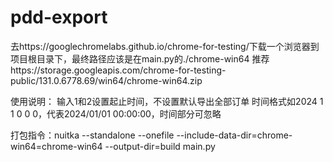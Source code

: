 <!--
 * @Author: CPBook 3222973652@qq.com
 * @Date: 2024-11-14 12:07:01
 * @LastEditors: CPBook 3222973652@qq.com
 * @LastEditTime: 2024-11-19 11:31:32
 * @FilePath: \pdd-export\README.md
 * @Description: 这是默认设置,请设置`customMade`, 打开koroFileHeader查看配置 进行设置: https://github.com/OBKoro1/koro1FileHeader/wiki/%E9%85%8D%E7%BD%AE
-->
# pdd-export

去https://googlechromelabs.github.io/chrome-for-testing/下载一个浏览器到项目根目录下，最终路径应该是在main.py的./chrome-win64
推荐https://storage.googleapis.com/chrome-for-testing-public/131.0.6778.69/win64/chrome-win64.zip

使用说明：
输入1和2设置起止时间，不设置默认导出全部订单
时间格式如2024 1 1 0 0 0，代表2024/01/01 00:00:00，时间部分可忽略

打包指令：nuitka --standalone --onefile --include-data-dir=chrome-win64=chrome-win64 --output-dir=build main.py